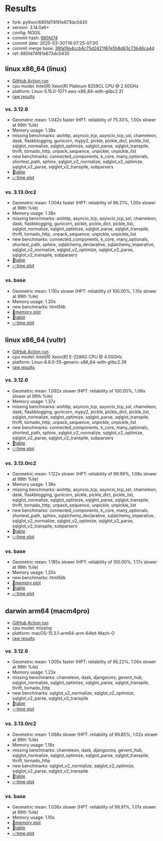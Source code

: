 # Results

- fork: python/685fd74f81e673dc0430
- version: 3.14.0a6+
- config: NOGIL
- commit hash: [685fd74](https://github.com/python/cpython/commit/685fd74)
- commit date: 2025-03-30T16:07:25-07:00
- commit merge base: [39fa19a4ccb4c75d2421187e5b8d83c73b48ca4d](https://github.com/python/cpython/commit/39fa19a4ccb4c75d2421187e5b8d83c73b48ca4d)
- ref: 685fd74f81e673dc0430

## linux x86_64 (linux)

- [GitHub Action run](https://github.com/facebookexperimental/free-threading-benchmarking/actions/runs/14161514757)
- cpu model: Intel(R) Xeon(R) Platinum 8259CL CPU @ 2.50GHz
- platform: Linux-5.15.0-1071-aws-x86_64-with-glibc2.31
- [raw results](bm-20250330-linux-x86_64-python-685fd74f81e673dc0430-3.14.0a6%2B-685fd74.json)

### vs. 3.12.6

- Geometric mean: 1.042x faster (HPT: reliability of 75.33%, 1.00x slower at 99th %ile)
- Memory usage: 1.38x
- missing benchmarks: aiohttp, asyncio_tcp, asyncio_tcp_ssl, chameleon, dask, flaskblogging, gunicorn, mypy2, pickle, pickle_dict, pickle_list, sqlglot_normalize, sqlglot_optimize, sqlglot_parse, sqlglot_transpile, thrift, tornado_http, unpack_sequence, unpickle, unpickle_list
- new benchmarks: connected_components, k_core, many_optionals, shortest_path, sphinx, sqlglot_v2_normalize, sqlglot_v2_optimize, sqlglot_v2_parse, sqlglot_v2_transpile, subparsers
- [📄table](bm-20250330-linux-x86_64-python-685fd74f81e673dc0430-3.14.0a6%2B-685fd74-vs-3.12.6.md)
- [📈time plot](bm-20250330-linux-x86_64-python-685fd74f81e673dc0430-3.14.0a6%2B-685fd74-vs-3.12.6.svg)

### vs. 3.13.0rc2

- Geometric mean: 1.004x faster (HPT: reliability of 86.21%, 1.00x slower at 99th %ile)
- Memory usage: 1.38x
- missing benchmarks: aiohttp, asyncio_tcp, asyncio_tcp_ssl, chameleon, dask, flaskblogging, gunicorn, pickle, pickle_dict, pickle_list, sqlglot_normalize, sqlglot_optimize, sqlglot_parse, sqlglot_transpile, thrift, tornado_http, unpack_sequence, unpickle, unpickle_list
- new benchmarks: connected_components, k_core, many_optionals, shortest_path, sphinx, sqlalchemy_declarative, sqlalchemy_imperative, sqlglot_v2_normalize, sqlglot_v2_optimize, sqlglot_v2_parse, sqlglot_v2_transpile, subparsers
- [📄table](bm-20250330-linux-x86_64-python-685fd74f81e673dc0430-3.14.0a6%2B-685fd74-vs-3.13.0rc2.md)
- [📈time plot](bm-20250330-linux-x86_64-python-685fd74f81e673dc0430-3.14.0a6%2B-685fd74-vs-3.13.0rc2.svg)

### vs. base

- Geometric mean: 1.110x slower (HPT: reliability of 100.00%, 1.10x slower at 99th %ile)
- Memory usage: 1.20x
- new benchmarks: html5lib
- [🧠memory plot](bm-20250330-linux-x86_64-python-685fd74f81e673dc0430-3.14.0a6%2B-685fd74-vs-base-mem.svg)
- [📄table](bm-20250330-linux-x86_64-python-685fd74f81e673dc0430-3.14.0a6%2B-685fd74-vs-base.md)
- [📈time plot](bm-20250330-linux-x86_64-python-685fd74f81e673dc0430-3.14.0a6%2B-685fd74-vs-base.svg)

## linux x86_64 (vultr)

- [GitHub Action run](https://github.com/facebookexperimental/free-threading-benchmarking/actions/runs/14161514757)
- cpu model: Intel(R) Xeon(R) E-2286G CPU @ 4.00GHz
- platform: Linux-6.8.0-55-generic-x86_64-with-glibc2.39
- [raw results](bm-20250330-vultr-x86_64-python-685fd74f81e673dc0430-3.14.0a6%2B-685fd74.json)

### vs. 3.12.6

- Geometric mean: 1.092x slower (HPT: reliability of 100.00%, 1.06x slower at 99th %ile)
- Memory usage: 1.37x
- missing benchmarks: aiohttp, asyncio_tcp, asyncio_tcp_ssl, chameleon, dask, flaskblogging, gunicorn, mypy2, pickle, pickle_dict, pickle_list, sqlglot_normalize, sqlglot_optimize, sqlglot_parse, sqlglot_transpile, thrift, tornado_http, unpack_sequence, unpickle, unpickle_list
- new benchmarks: connected_components, k_core, many_optionals, shortest_path, sphinx, sqlglot_v2_normalize, sqlglot_v2_optimize, sqlglot_v2_parse, sqlglot_v2_transpile, subparsers
- [📄table](bm-20250330-vultr-x86_64-python-685fd74f81e673dc0430-3.14.0a6%2B-685fd74-vs-3.12.6.md)
- [📈time plot](bm-20250330-vultr-x86_64-python-685fd74f81e673dc0430-3.14.0a6%2B-685fd74-vs-3.12.6.svg)

### vs. 3.13.0rc2

- Geometric mean: 1.122x slower (HPT: reliability of 99.99%, 1.08x slower at 99th %ile)
- Memory usage: 1.36x
- missing benchmarks: aiohttp, asyncio_tcp, asyncio_tcp_ssl, chameleon, dask, flaskblogging, gunicorn, pickle, pickle_dict, pickle_list, sqlglot_normalize, sqlglot_optimize, sqlglot_parse, sqlglot_transpile, thrift, tornado_http, unpack_sequence, unpickle, unpickle_list
- new benchmarks: connected_components, k_core, many_optionals, shortest_path, sphinx, sqlalchemy_declarative, sqlalchemy_imperative, sqlglot_v2_normalize, sqlglot_v2_optimize, sqlglot_v2_parse, sqlglot_v2_transpile, subparsers
- [📄table](bm-20250330-vultr-x86_64-python-685fd74f81e673dc0430-3.14.0a6%2B-685fd74-vs-3.13.0rc2.md)
- [📈time plot](bm-20250330-vultr-x86_64-python-685fd74f81e673dc0430-3.14.0a6%2B-685fd74-vs-3.13.0rc2.svg)

### vs. base

- Geometric mean: 1.185x slower (HPT: reliability of 100.00%, 1.17x slower at 99th %ile)
- Memory usage: 1.20x
- new benchmarks: html5lib
- [🧠memory plot](bm-20250330-vultr-x86_64-python-685fd74f81e673dc0430-3.14.0a6%2B-685fd74-vs-base-mem.svg)
- [📄table](bm-20250330-vultr-x86_64-python-685fd74f81e673dc0430-3.14.0a6%2B-685fd74-vs-base.md)
- [📈time plot](bm-20250330-vultr-x86_64-python-685fd74f81e673dc0430-3.14.0a6%2B-685fd74-vs-base.svg)

## darwin arm64 (macm4pro)

- [GitHub Action run](https://github.com/facebookexperimental/free-threading-benchmarking/actions/runs/14161514757)
- cpu model: missing
- platform: macOS-15.3.1-arm64-arm-64bit-Mach-O
- [raw results](bm-20250330-macm4pro-arm64-python-685fd74f81e673dc0430-3.14.0a6%2B-685fd74.json)

### vs. 3.12.6

- Geometric mean: 1.005x faster (HPT: reliability of 95.22%, 1.00x slower at 99th %ile)
- Memory usage: 1.23x
- missing benchmarks: chameleon, dask, djangocms, gevent_hub, sqlglot_normalize, sqlglot_optimize, sqlglot_parse, sqlglot_transpile, thrift, tornado_http
- new benchmarks: sqlglot_v2_normalize, sqlglot_v2_optimize, sqlglot_v2_parse, sqlglot_v2_transpile
- [📄table](bm-20250330-macm4pro-arm64-python-685fd74f81e673dc0430-3.14.0a6%2B-685fd74-vs-3.12.6.md)
- [📈time plot](bm-20250330-macm4pro-arm64-python-685fd74f81e673dc0430-3.14.0a6%2B-685fd74-vs-3.12.6.svg)

### vs. 3.13.0rc2

- Geometric mean: 1.068x slower (HPT: reliability of 99.85%, 1.02x slower at 99th %ile)
- Memory usage: 1.18x
- missing benchmarks: chameleon, dask, djangocms, gevent_hub, sqlglot_normalize, sqlglot_optimize, sqlglot_parse, sqlglot_transpile, thrift, tornado_http
- new benchmarks: sqlglot_v2_normalize, sqlglot_v2_optimize, sqlglot_v2_parse, sqlglot_v2_transpile
- [📄table](bm-20250330-macm4pro-arm64-python-685fd74f81e673dc0430-3.14.0a6%2B-685fd74-vs-3.13.0rc2.md)
- [📈time plot](bm-20250330-macm4pro-arm64-python-685fd74f81e673dc0430-3.14.0a6%2B-685fd74-vs-3.13.0rc2.svg)

### vs. base

- Geometric mean: 1.036x slower (HPT: reliability of 99.91%, 1.01x slower at 99th %ile)
- Memory usage: 1.10x
- [🧠memory plot](bm-20250330-macm4pro-arm64-python-685fd74f81e673dc0430-3.14.0a6%2B-685fd74-vs-base-mem.svg)
- [📄table](bm-20250330-macm4pro-arm64-python-685fd74f81e673dc0430-3.14.0a6%2B-685fd74-vs-base.md)
- [📈time plot](bm-20250330-macm4pro-arm64-python-685fd74f81e673dc0430-3.14.0a6%2B-685fd74-vs-base.svg)

